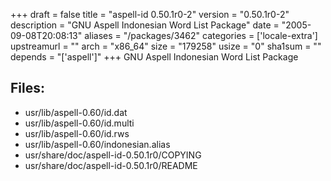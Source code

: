 +++
draft = false
title = "aspell-id 0.50.1r0-2"
version = "0.50.1r0-2"
description = "GNU Aspell Indonesian Word List Package"
date = "2005-09-08T20:08:13"
aliases = "/packages/3462"
categories = ['locale-extra']
upstreamurl = ""
arch = "x86_64"
size = "179258"
usize = "0"
sha1sum = ""
depends = "['aspell']"
+++
GNU Aspell Indonesian Word List Package

## Files: 
* usr/lib/aspell-0.60/id.dat
* usr/lib/aspell-0.60/id.multi
* usr/lib/aspell-0.60/id.rws
* usr/lib/aspell-0.60/indonesian.alias
* usr/share/doc/aspell-id-0.50.1r0/COPYING
* usr/share/doc/aspell-id-0.50.1r0/README

